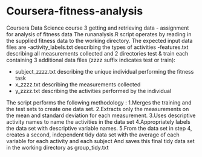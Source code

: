 # Coursera-fitness-analysis
Coursera Data Science course 3 getting and retrieving data - assignment for analysis of fitness data
The runanalysis.R script operates by reading in the supplied fitness data to the working directory. The expected input data files are
-activity_labels.txt     describing the types of activities
-features.txt            describing all measurements collected
and 2 directories test & train each containing 3 additional data files (zzzz suffix indicates test or train):
- subject_zzzz.txt      describing the unique individual performing the fitness task 
- x_zzzz.txt            describing the measurements collected
- y_zzzz.txt            describing the activities performed by the individual

The script performs the following methodology :
1.Merges the training and the test sets to create one data set.
2.Extracts only the measurements on the mean and standard deviation for each measurement. 
3.Uses descriptive activity names to name the activities in the data set
4.Appropriately labels the data set with descriptive variable names. 
5.From the data set in step 4, creates a second, independent tidy data set with the average of each variable for each activity and each subject
And saves this final tidy data set in the working directory as group_tidy.txt
